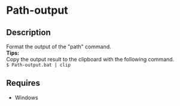 # Path-output

## Description  
Format the output of the "path" command.  
**Tips:**  
Copy the output result to the clipboard with the following command.  
```$ Path-output.bat | clip```  

## Requires  
- Windows  
